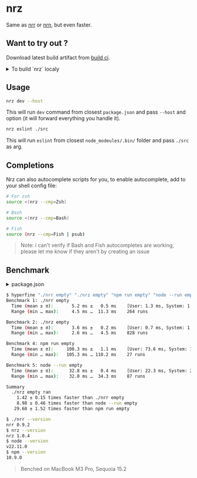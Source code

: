 # nrz

Same as [nrr](https://github.com/ryanccn/nrr) or [nrn](https://github.com/logotip4ik/nrn), but even faster.

## Want to try out ?

Download latest build artifact from [build ci](https://github.com/logotip4ik/nrz/actions/workflows/build.yml).

<details>
<summary>To build `nrz` localy</summary>

1. Clone this repo

2. Build `nrz` with (you will need zig installed):

    ```sh
    zig build --release=fast --summary all -Doptimize=ReleaseFast
    ```

3. Add `<repo dir>/zig-out/bin` to `PATH`
</details>

## Usage

```sh
nrz dev --host
```

This will run `dev` command from closest `package.json` and pass `--host` and option (it will forward
everything you handle it).

```sh
nrz eslint ./src
```

This will run `eslint` from closest `node_modeules/.bin/` folder and pass `./src` as arg.

## Completions

Nrz can also autocomplete scripts for you, to enable autocomplete, add to your shell config file:

```bash
# For zsh
source <(nrz --cmp=Zsh)

# Bash
source <(nrz --cmp=Bash)

# Fish
source (nrz --cmp=Fish | psub)
```

> Note: i can't verify if Bash and Fish autocompletes are working, please let me know if they aren't
> by creating an issue

## Benchmark

<details>
<summary>package.json</summary>

```json
{
  "scripts": {
    "start": "node index.js",
    "log": "echo $PATH",
    "empty": ""
  }
}
```
</details>


```sh
$ hyperfine "./nrr empty" "./nrz empty" "npm run empty" "node --run empty" --shell=none --output=pipe
Benchmark 1: ./nrr empty
  Time (mean ± σ):       5.2 ms ±   0.5 ms    [User: 1.3 ms, System: 1.6 ms]
  Range (min … max):     4.5 ms …  11.3 ms    264 runs

Benchmark 2: ./nrz empty
  Time (mean ± σ):       3.6 ms ±   0.2 ms    [User: 0.7 ms, System: 1.1 ms]
  Range (min … max):     2.6 ms …   4.5 ms    828 runs

Benchmark 4: npm run empty
  Time (mean ± σ):     108.3 ms ±   1.1 ms    [User: 73.6 ms, System: 12.5 ms]
  Range (min … max):   105.3 ms … 110.2 ms    27 runs

Benchmark 5: node --run empty
  Time (mean ± σ):      32.8 ms ±   0.4 ms    [User: 22.3 ms, System: 2.7 ms]
  Range (min … max):    32.0 ms …  34.3 ms    87 runs

Summary
  ./nrz empty ran
    1.42 ± 0.15 times faster than ./nrr empty
    8.98 ± 0.46 times faster than node --run empty
   29.68 ± 1.52 times faster than npm run empty

$ ./nrr --version
nrr 0.9.2
$ nrz --version
nrz 1.0.4
$ node --version
v22.11.0
$ npm --version
10.9.0
```

> Benched on MacBook M3 Pro, Sequoia 15.2
